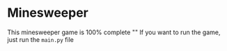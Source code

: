 # Minesweeper
This minesweeper game is 100% complete ""
If you want to run the game, just run the `main.py` file
